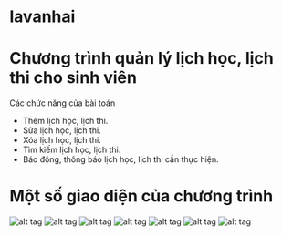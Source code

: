 # lavanhai
# Chương trình quản lý lịch học, lịch thi cho sinh viên
Các chức năng của bài toán
- Thêm lịch học, lịch thi.
- Sửa lịch học, lịch thi.
- Xóa lịch học, lịch thi.
- Tìm kiếm lịch học, lịch thi.
- Báo động, thông báo lịch học, lịch thi cần thực hiện.
	
# Một số giao diện của chương trình
![alt tag](https://www.mediafire.com/convkey/9313/dg225cv2t5dg23szg.jpg)
![alt tag](https://www.mediafire.com/convkey/42a2/mncufub4ml19c5czg.jpg)
![alt tag](https://www.mediafire.com/convkey/8c94/t5gcg9rnisip030zg.jpg)
![alt tag](https://www.mediafire.com/convkey/e11e/iv74mg6d4p66312zg.jpg)
![alt tag](http://www.mediafire.com/convkey/8074/0d99tb04lld2fjzzg.jpg)
![alt tag](http://www.mediafire.com/convkey/8873/j0t3gu3539f0d3jzg.jpg)
![alt tag](http://www.mediafire.com/convkey/6f2b/h1xr7t3fkidxestzg.jpg)
